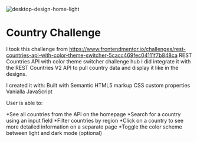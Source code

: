 
![desktop-design-home-light](https://user-images.githubusercontent.com/36826448/159699022-2f8a4ecc-8aa5-4697-874d-1516f9366fba.jpg)




# Country Challenge

I took this challenge from https://www.frontendmentor.io/challenges/rest-countries-api-with-color-theme-switcher-5cacc469fec04111f7b848ca
REST Countries API with color theme switcher challenge hub
I did integrate it with the REST Countries V2 API to pull country data and display it like in the designs.

I created it with:
Built with
Semantic HTML5 markup
CSS custom properties
Vanialla JavaScript


User is able to:

*See all countries from the API on the homepage
*Search for a country using an input field
*Filter countries by region
*Click on a country to see more detailed information on a separate page
*Toggle the color scheme between light and dark mode (optional)
